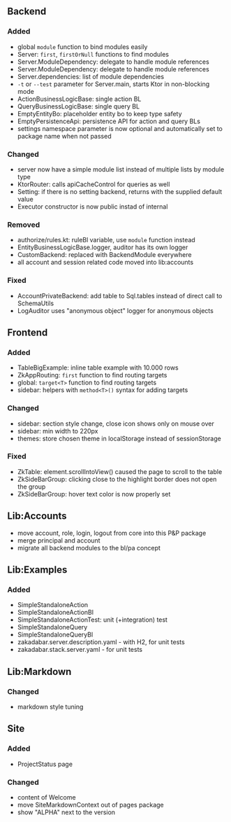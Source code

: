 ## Backend

### Added

- global `module` function to bind modules easily
- Server: `first`, `firstOrNull` functions to find modules
- Server.ModuleDependency: delegate to handle module references
- Server.ModuleDependency: delegate to handle module references
- Server.dependencies: list of module dependencies
- `-t` or `--test` parameter for Server.main, starts Ktor in non-blocking mode
- ActionBusinessLogicBase: single action BL
- QueryBusinessLogicBase: single query BL  
- EmptyEntityBo: placeholder entity bo to keep type safety
- EmptyPersistenceApi: persistence API for action and query BLs
- settings namespace parameter is now optional and automatically set to package name when not passed

### Changed

- server now have a simple module list instead of multiple lists by module type
- KtorRouter: calls apiCacheControl for queries as well
- Setting: if there is no setting backend, returns with the supplied default value
- Executor constructor is now public instad of internal

### Removed

- authorize/rules.kt: ruleBl variable, use `module` function instead
- EntityBusinessLogicBase.logger, auditor has its own logger
- CustomBackend: replaced with BackendModule everywhere
- all account and session related code moved into lib:accounts

### Fixed

- AccountPrivateBackend: add table to Sql.tables instead of direct call to SchemaUtils
- LogAuditor uses "anonymous object" logger for anonymous objects

## Frontend

### Added

- TableBigExample: inline table example with 10.000 rows
- ZkAppRouting: `first` function to find routing targets
- global: `target<T>` function to find routing targets
- sidebar: helpers with `method<T>()` syntax for adding targets

### Changed

- sidebar: section style change, close icon shows only on mouse over
- sidebar: min width to 220px
- themes: store chosen theme in localStorage instead of sessionStorage

### Fixed

- ZkTable: element.scrollIntoView() caused the page to scroll to the table
- ZkSideBarGroup: clicking close to the highlight border does not open the group
- ZkSideBarGroup: hover text color is now properly set

## Lib:Accounts

- move account, role, login, logout from core into this P&P package
- merge principal and account
- migrate all backend modules to the bl/pa concept

## Lib:Examples

### Added

- SimpleStandaloneAction
- SimpleStandaloneActionBl
- SimpleStandaloneActionTest: unit (+integration) test
- SimpleStandaloneQuery
- SimpleStandaloneQueryBl
- zakadabar.server.description.yaml - with H2, for unit tests
- zakadabar.stack.server.yaml - for unit tests

## Lib:Markdown

### Changed

- markdown style tuning

## Site

### Added

- ProjectStatus page

### Changed

- content of Welcome
- move SiteMarkdownContext out of pages package
- show "ALPHA" next to the version  
